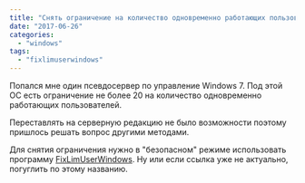 ```yaml
---
title: "Снять ограничение на количество одновременно работающих пользователей в Windows 7"
date: "2017-06-26"
categories: 
  - "windows"
tags: 
  - "fixlimuserwindows"
---
```


<!--more-->

Попался мне один псевдосервер по управление Windows 7. Под этой ОС есть ограничение не более 20 на количество одновременно работающих пользователей.

Переставлять на серверную редакцию не было возможности поэтому пришлось решать вопрос другими методами.

Для снятия ограничения нужно в "безопасном" режиме использовать программу [FixLimUserWindows](http://dfiles.ru/files/t7uctwjv2).
Ну или если ссылка уже не актуально, погуглить по этому названию.
